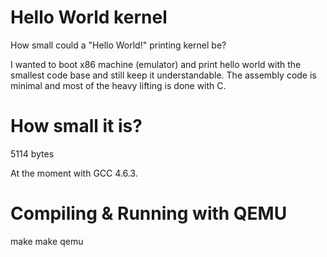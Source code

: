 Hello World kernel
==================

How small could a "Hello World!" printing kernel be? 

I wanted to boot x86 machine (emulator) and print hello world with the smallest code base and still keep it understandable. The assembly code is minimal and most of the heavy lifting is done with C. 

How small it is? 
================

5114 bytes

At the moment with GCC 4.6.3.




Compiling & Running with QEMU
=============================

make
make qemu
